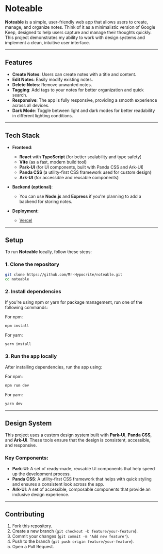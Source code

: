 # Noteable

**Noteable** is a simple, user-friendly web app that allows users to create, manage, and organize notes. Think of it as a minimalistic version of Google Keep, designed to help users capture and manage their thoughts quickly. This project demonstrates my ability to work with design systems and implement a clean, intuitive user interface.

---

## Features

- **Create Notes**: Users can create notes with a title and content.
- **Edit Notes**: Easily modify existing notes.
- **Delete Notes**: Remove unwanted notes.
- **Tagging**: Add tags to your notes for better organization and quick search.
- **Responsive**: The app is fully responsive, providing a smooth experience across all devices.
- **Dark Mode**: Toggle between light and dark modes for better readability in different lighting conditions.

---

## Tech Stack

- **Frontend**:

    - **React** with **TypeScript** (for better scalability and type safety)
    - **Vite** (as a fast, modern build tool)
    - **Park-UI** (for UI components, built with Panda CSS and Ark-UI)
    - **Panda CSS** (a utility-first CSS framework used for custom design)
    - **Ark-UI** (for accessible and reusable components)

- **Backend (optional)**:

    - You can use **Node.js** and **Express** if you're planning to add a backend for storing notes.

- **Deployment**:
    - [Vercel](https://vercel.com/)

---

## Setup

To run **Noteable** locally, follow these steps:

### 1. Clone the repository

```bash
git clone https://github.com/Mr-Hypocrite/noteable.git
cd noteable
```

### 2. Install dependencies

If you're using npm or yarn for package management, run one of the following commands:

For npm:

```bash
npm install
```

For yarn:

```bash
yarn install
```

### 3. Run the app locally

After installing dependencies, run the app using:

For npm:

```bash
npm run dev
```

For yarn:

```bash
yarn dev
```

---

## Design System

This project uses a custom design system built with **Park-UI**, **Panda CSS**, and **Ark-UI**. These tools ensure that the design is consistent, accessible, and responsive.

### Key Components:

- **Park-UI**: A set of ready-made, reusable UI components that help speed up the development process.
- **Panda CSS**: A utility-first CSS framework that helps with quick styling and ensures a consistent look across the app.
- **Ark-UI**: A set of accessible, composable components that provide an inclusive design experience.

---

## Contributing

1. Fork this repository.
2. Create a new branch (`git checkout -b feature/your-feature`).
3. Commit your changes (`git commit -m 'Add new feature'`).
4. Push to the branch (`git push origin feature/your-feature`).
5. Open a Pull Request.
